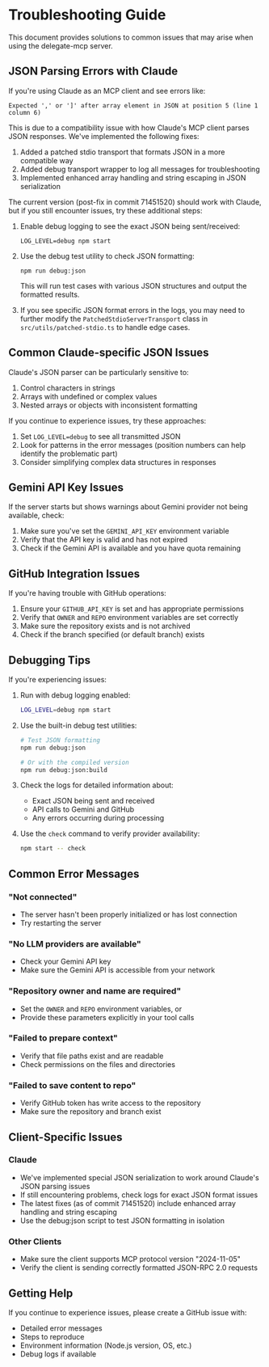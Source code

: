 # Troubleshooting Guide

This document provides solutions to common issues that may arise when using the delegate-mcp server.

## JSON Parsing Errors with Claude

If you're using Claude as an MCP client and see errors like:

```
Expected ',' or ']' after array element in JSON at position 5 (line 1 column 6)
```

This is due to a compatibility issue with how Claude's MCP client parses JSON responses. We've implemented the following fixes:

1. Added a patched stdio transport that formats JSON in a more compatible way
2. Added debug transport wrapper to log all messages for troubleshooting
3. Implemented enhanced array handling and string escaping in JSON serialization

The current version (post-fix in commit 71451520) should work with Claude, but if you still encounter issues, try these additional steps:

1. Enable debug logging to see the exact JSON being sent/received:
   ```
   LOG_LEVEL=debug npm start
   ```

2. Use the debug test utility to check JSON formatting:
   ```
   npm run debug:json
   ```
   This will run test cases with various JSON structures and output the formatted results.

3. If you see specific JSON format errors in the logs, you may need to further modify the `PatchedStdioServerTransport` class in `src/utils/patched-stdio.ts` to handle edge cases.

## Common Claude-specific JSON Issues

Claude's JSON parser can be particularly sensitive to:

1. Control characters in strings
2. Arrays with undefined or complex values
3. Nested arrays or objects with inconsistent formatting

If you continue to experience issues, try these approaches:

1. Set `LOG_LEVEL=debug` to see all transmitted JSON
2. Look for patterns in the error messages (position numbers can help identify the problematic part)
3. Consider simplifying complex data structures in responses

## Gemini API Key Issues

If the server starts but shows warnings about Gemini provider not being available, check:

1. Make sure you've set the `GEMINI_API_KEY` environment variable
2. Verify that the API key is valid and has not expired
3. Check if the Gemini API is available and you have quota remaining

## GitHub Integration Issues

If you're having trouble with GitHub operations:

1. Ensure your `GITHUB_API_KEY` is set and has appropriate permissions
2. Verify that `OWNER` and `REPO` environment variables are set correctly
3. Make sure the repository exists and is not archived
4. Check if the branch specified (or default branch) exists

## Debugging Tips

If you're experiencing issues:

1. Run with debug logging enabled:
   ```bash
   LOG_LEVEL=debug npm start
   ```

2. Use the built-in debug test utilities:
   ```bash
   # Test JSON formatting
   npm run debug:json
   
   # Or with the compiled version
   npm run debug:json:build
   ```

3. Check the logs for detailed information about:
   - Exact JSON being sent and received
   - API calls to Gemini and GitHub
   - Any errors occurring during processing

4. Use the `check` command to verify provider availability:
   ```bash
   npm start -- check
   ```

## Common Error Messages

### "Not connected"
- The server hasn't been properly initialized or has lost connection
- Try restarting the server

### "No LLM providers are available"
- Check your Gemini API key
- Make sure the Gemini API is accessible from your network

### "Repository owner and name are required"
- Set the `OWNER` and `REPO` environment variables, or
- Provide these parameters explicitly in your tool calls

### "Failed to prepare context"
- Verify that file paths exist and are readable
- Check permissions on the files and directories

### "Failed to save content to repo"
- Verify GitHub token has write access to the repository
- Make sure the repository and branch exist

## Client-Specific Issues

### Claude
- We've implemented special JSON serialization to work around Claude's JSON parsing issues
- If still encountering problems, check logs for exact JSON format issues
- The latest fixes (as of commit 71451520) include enhanced array handling and string escaping
- Use the debug:json script to test JSON formatting in isolation

### Other Clients
- Make sure the client supports MCP protocol version "2024-11-05"
- Verify the client is sending correctly formatted JSON-RPC 2.0 requests

## Getting Help

If you continue to experience issues, please create a GitHub issue with:
- Detailed error messages
- Steps to reproduce
- Environment information (Node.js version, OS, etc.)
- Debug logs if available
